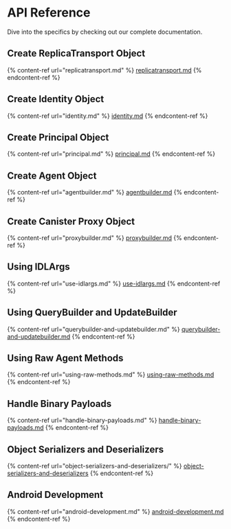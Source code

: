 # API Reference

Dive into the specifics by checking out our complete documentation.

## Create ReplicaTransport Object

{% content-ref url="replicatransport.md" %}
[replicatransport.md](replicatransport.md)
{% endcontent-ref %}

## Create Identity Object

{% content-ref url="identity.md" %}
[identity.md](identity.md)
{% endcontent-ref %}

## Create Principal Object

{% content-ref url="principal.md" %}
[principal.md](principal.md)
{% endcontent-ref %}

## Create Agent Object

{% content-ref url="agentbuilder.md" %}
[agentbuilder.md](agentbuilder.md)
{% endcontent-ref %}

## Create Canister Proxy Object

{% content-ref url="proxybuilder.md" %}
[proxybuilder.md](proxybuilder.md)
{% endcontent-ref %}

## Using IDLArgs

{% content-ref url="use-idlargs.md" %}
[use-idlargs.md](use-idlargs.md)
{% endcontent-ref %}

## Using QueryBuilder and UpdateBuilder

{% content-ref url="querybuilder-and-updatebuilder.md" %}
[querybuilder-and-updatebuilder.md](querybuilder-and-updatebuilder.md)
{% endcontent-ref %}

## Using Raw Agent Methods

{% content-ref url="using-raw-methods.md" %}
[using-raw-methods.md](using-raw-methods.md)
{% endcontent-ref %}

## Handle Binary Payloads

{% content-ref url="handle-binary-payloads.md" %}
[handle-binary-payloads.md](handle-binary-payloads.md)
{% endcontent-ref %}

## Object Serializers and Deserializers

{% content-ref url="object-serializers-and-deserializers/" %}
[object-serializers-and-deserializers](object-serializers-and-deserializers/)
{% endcontent-ref %}

## Android Development

{% content-ref url="android-development.md" %}
[android-development.md](android-development.md)
{% endcontent-ref %}
